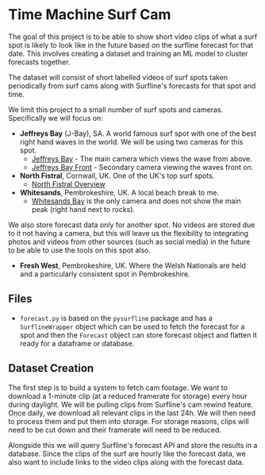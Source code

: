 # Time Machine Surf Cam

The goal of this project is to be able to show short video clips of what a surf spot is likely to look like in the future based on the surfline forecast for that date. This involves creating a dataset and training an ML model to cluster forecasts together.

The dataset will consist of short labelled videos of surf spots taken periodically from surf cams along with Surfline's forecasts for that spot and time.

We limit this project to a small number of surf spots and cameras. Specifically we will focus on:
- **Jeffreys Bay** (J-Bay), SA. A world famous surf spot with one of the best right hand waves in the world. We will be using two cameras for this spot.
    - [Jeffreys Bay](https://www.surfline.com/surf-cams/jeffreys-bay-j-bay-/5f7ca72ba43acae7a74a4878) - The main camera which views the wave from above.
    - [Jeffreys Bay Front](https://www.surfline.com/surf-cams/jeffreys-bay-j-bay-/62daa32b3fd9a5b33b2130ea) - Secondary camera viewing the waves front on.
- **North Fistral**, Cornwall, UK. One of the UK's top surf spots.
    - [North Fistral Overview](https://www.surfline.com/surf-cams/north-fistral-beach/5a21a0929c7bba001b256978)
- **Whitesands**, Pembrokeshire, UK. A local beach break to me.
    - [Whitesands Bay](https://www.surfline.com/surf-cams/whitesands/60dc2e530cee140bde3d34f3) is the only camera and does not show the main peak (right hand next to rocks).

We also store forecast data only for another spot. No videos are stored due to it not having a camera, but this will leave us the flexibility to integrating photos and videos from other sources (such as social media) in the future to be able to use the tools on this spot also.

- **Fresh West**, Pembrokeshire, UK. Where the Welsh Nationals are held and a particularly consistent spot in Pembrokeshire.

## Files

- `forecast.py` is based on the `pysurfline` package and has a `SurflineWrapper` object which can be used to fetch the forecast for a spot and then the `Forecast` object can store forecast object and flatten it ready for a dataframe or database.


## Dataset Creation

The first step is to build a system to fetch cam footage. We want to download a 1-minute clip (at a reduced framerate for storage) every hour during daylight. We will be pulling clips from Surfline's cam rewind feature. Once daily, we download all relevant clips in the last 24h. We will then need to process them and put them into storage. For storage reasons, clips will need to be cut down and their framerate will need to be reduced.

Alongside this we will query Surfline's forecast API and store the results in a database. Since the clips of the surf are hourly like the forecast data, we also want to include links to the video clips along with the forecast data. 

